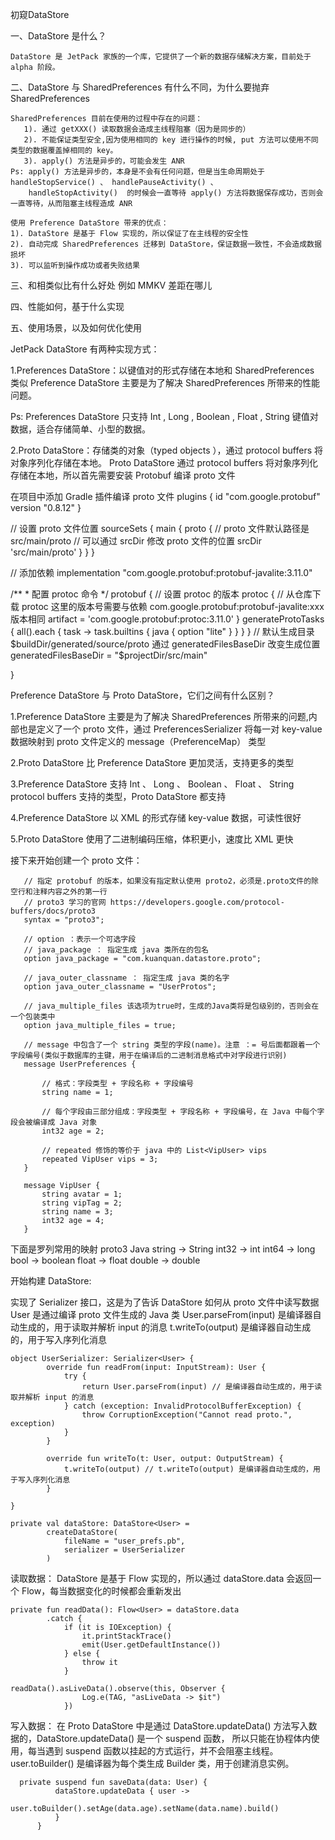 
初窥DataStore

一、DataStore 是什么？

    DataStore 是 JetPack 家族的一个库，它提供了一个新的数据存储解决方案，目前处于 alpha 阶段。

二、DataStore 与 SharedPreferences 有什么不同，为什么要抛弃 SharedPreferences

    SharedPreferences 目前在使用的过程中存在的问题：
       1). 通过 getXXX() 读取数据会造成主线程阻塞（因为是同步的）
       2). 不能保证类型安全,因为使用相同的 key 进行操作的时候, put 方法可以使用不同类型的数据覆盖掉相同的 key。
       3). apply() 方法是异步的，可能会发生 ANR
    Ps: apply() 方法是异步的，本身是不会有任何问题，但是当生命周期处于  handleStopService() 、 handlePauseActivity() 、
        handleStopActivity()  的时候会一直等待 apply() 方法将数据保存成功，否则会一直等待，从而阻塞主线程造成 ANR 
        
    使用 Preference DataStore 带来的优点：
    1). DataStore 是基于 Flow 实现的，所以保证了在主线程的安全性
    2). 自动完成 SharedPreferences 迁移到 DataStore，保证数据一致性，不会造成数据损坏
    3). 可以监听到操作成功或者失败结果

三、和相类似比有什么好处 例如 MMKV 差距在哪儿

四、性能如何，基于什么实现

五、使用场景，以及如何优化使用

JetPack DataStore 有两种实现方式：

1.Preferences DataStore：以键值对的形式存储在本地和 SharedPreferences 类似
   Preference DataStore 主要是为了解决 SharedPreferences 所带来的性能问题。




Ps: Preferences DataStore 只支持 Int , Long , Boolean , Float , String 键值对数据，适合存储简单、小型的数据。

2.Proto DataStore：存储类的对象（typed objects ），通过 protocol buffers 将对象序列化存储在本地。
    Proto DataStore 通过 protocol buffers 将对象序列化存储在本地，所以首先需要安装 Protobuf 编译 proto 文件
    
   在项目中添加 Gradle 插件编译 proto 文件
   plugins {
       id "com.google.protobuf" version "0.8.12"
   }
   
   // 设置 proto 文件位置
   sourceSets {
       main {
           proto {
               // proto 文件默认路径是 src/main/proto
               // 可以通过 srcDir 修改 proto 文件的位置
               srcDir 'src/main/proto'
           }
       }
   }
   
   // 添加依赖
   implementation  "com.google.protobuf:protobuf-javalite:3.11.0"
   
   /**
    * 配置 protoc 命令
    */
   protobuf {
       // 设置 protoc 的版本
       protoc {
           // 从仓库下载 protoc 这里的版本号需要与依赖 com.google.protobuf:protobuf-javalite:xxx 版本相同
           artifact = 'com.google.protobuf:protoc:3.11.0'
       }
       generateProtoTasks {
           all().each { task ->
               task.builtins {
                   java {
                       option "lite"
                   }
               }
           }
       }
       // 默认生成目录 $buildDir/generated/source/proto 通过 generatedFilesBaseDir 改变生成位置
       generatedFilesBaseDir = "$projectDir/src/main"
       
   }
   
   
   Preference DataStore 与 Proto DataStore，它们之间有什么区别？
   
   1.Preference DataStore 主要是为了解决 SharedPreferences 所带来的问题,内部也是定义了一个 proto 文件，通过 PreferencesSerializer 将每一对 key-value 数据映射到 proto 文件定义的 message（PreferenceMap） 类型
   
   2.Proto DataStore 比 Preference DataStore  更加灵活，支持更多的类型
   
   3.Preference DataStore 支持 Int 、 Long 、 Boolean 、 Float 、 String
     protocol buffers 支持的类型，Proto DataStore 都支持
   
   4.Preference DataStore 以 XML 的形式存储 key-value 数据，可读性很好
   
   5.Proto DataStore 使用了二进制编码压缩，体积更小，速度比 XML 更快
   
   接下来开始创建一个 proto 文件：
   
       // 指定 protobuf 的版本，如果没有指定默认使用 proto2，必须是.proto文件的除空行和注释内容之外的第一行
       // proto3 学习的官网 https://developers.google.com/protocol-buffers/docs/proto3
       syntax = "proto3";
       
       // option ：表示一个可选字段
       // java_package ： 指定生成 java 类所在的包名
       option java_package = "com.kuanquan.datastore.proto";
       
       // java_outer_classname ： 指定生成 java 类的名字
       option java_outer_classname = "UserProtos";
       
       // java_multiple_files 该选项为true时，生成的Java类将是包级别的，否则会在一个包装类中
       option java_multiple_files = true;
       
       // message 中包含了一个 string 类型的字段(name)。注意 ：= 号后面都跟着一个字段编号(类似于数据库的主键，用于在编译后的二进制消息格式中对字段进行识别)
       message UserPreferences {
       
           // 格式：字段类型 + 字段名称 + 字段编号
           string name = 1;
           
           // 每个字段由三部分组成：字段类型 + 字段名称 + 字段编号，在 Java 中每个字段会被编译成 Java 对象
           int32 age = 2;
           
           // repeated 修饰的等价于 java 中的 List<VipUser> vips
           repeated VipUser vips = 3;
       }
       
       message VipUser {
           string avatar = 1;
           string vipTag = 2;
           string name = 3;
           int32 age = 4;
       }
   
   下面是罗列常用的映射
   proto3      Java
   string  ->  String
   int32  ->   int
   int64  ->   long
   bool  ->    boolean
   float  ->   float
   double  ->  double
   
  开始构建 DataStore:
  
  实现了 Serializer<User>  接口，这是为了告诉 DataStore 如何从 proto 文件中读写数据
  User 是通过编译 proto 文件生成的 Java 类
  User.parseFrom(input) 是编译器自动生成的，用于读取并解析 input 的消息
  t.writeTo(output) 是编译器自动生成的，用于写入序列化消息
  
    object UserSerializer: Serializer<User> {
            override fun readFrom(input: InputStream): User {
                try {
                    return User.parseFrom(input) // 是编译器自动生成的，用于读取并解析 input 的消息
                } catch (exception: InvalidProtocolBufferException) {
                    throw CorruptionException("Cannot read proto.", exception)
                }
            }
    
            override fun writeTo(t: User, output: OutputStream) {
                t.writeTo(output) // t.writeTo(output) 是编译器自动生成的，用于写入序列化消息
            }
    
    }
    
    private val dataStore: DataStore<User> =
            createDataStore(
                fileName = "user_prefs.pb",
                serializer = UserSerializer
            )
            
  读取数据：
  DataStore 是基于 Flow 实现的，所以通过 dataStore.data 会返回一个 Flow<T>，每当数据变化的时候都会重新发出
   
    private fun readData(): Flow<User> = dataStore.data
            .catch {
                if (it is IOException) {
                    it.printStackTrace()
                    emit(User.getDefaultInstance())
                } else {
                    throw it
                }

    readData().asLiveData().observe(this, Observer {
                    Log.e(TAG, "asLiveData -> $it")
                })
                
  写入数据：
  在 Proto DataStore 中是通过 DataStore.updateData() 方法写入数据的，DataStore.updateData() 是一个 suspend 函数，
  所以只能在协程体内使用，每当遇到 suspend 函数以挂起的方式运行，并不会阻塞主线程。
  user.toBuilder() 是编译器为每个类生成 Builder 类，用于创建消息实例。
  
  
      private suspend fun saveData(data: User) {
              dataStore.updateData { user ->
                  user.toBuilder().setAge(data.age).setName(data.name).build()
              }
          }
   